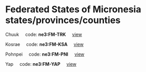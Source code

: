 # Federated States of Micronesia states/provinces/counties
Chuuk&nbsp;&nbsp;&nbsp;&nbsp;&nbsp;code: **ne3:FM-TRK**&nbsp;&nbsp;&nbsp;&nbsp;&nbsp;[view](../../export/geojson/medium/ne3/fm/trk.geojson)&nbsp;&nbsp;&nbsp;&nbsp;&nbsp;


Kosrae&nbsp;&nbsp;&nbsp;&nbsp;&nbsp;code: **ne3:FM-KSA**&nbsp;&nbsp;&nbsp;&nbsp;&nbsp;[view](../../export/geojson/medium/ne3/fm/ksa.geojson)&nbsp;&nbsp;&nbsp;&nbsp;&nbsp;


Pohnpei&nbsp;&nbsp;&nbsp;&nbsp;&nbsp;code: **ne3:FM-PNI**&nbsp;&nbsp;&nbsp;&nbsp;&nbsp;[view](../../export/geojson/medium/ne3/fm/pni.geojson)&nbsp;&nbsp;&nbsp;&nbsp;&nbsp;


Yap&nbsp;&nbsp;&nbsp;&nbsp;&nbsp;code: **ne3:FM-YAP**&nbsp;&nbsp;&nbsp;&nbsp;&nbsp;[view](../../export/geojson/medium/ne3/fm/yap.geojson)&nbsp;&nbsp;&nbsp;&nbsp;&nbsp;

